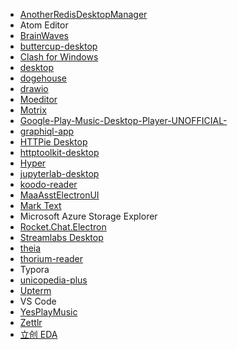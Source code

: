 - [AnotherRedisDesktopManager](https://github.com/qishibo/AnotherRedisDesktopManager)
- Atom Editor
- [BrainWaves](https://github.com/makebrainwaves/BrainWaves)
- [buttercup-desktop](https://github.com/buttercup/buttercup-desktop)
- [Clash for Windows](https://github.com/Fndroid/clash_for_windows_pkg)
- [desktop](https://github.com/desktop/desktop)
- [dogehouse](https://github.com/benawad/dogehouse)
- [drawio](https://github.com/jgraph/drawio-desktop)
- [Moeditor](https://github.com/Moeditor/Moeditor)
- [Motrix](https://github.com/agalwood/Motrix)
- [Google-Play-Music-Desktop-Player-UNOFFICIAL-](https://github.com/MarshallOfSound/Google-Play-Music-Desktop-Player-UNOFFICIAL-)
- [graphiql-app](https://github.com/skevy/graphiql-app)
- [HTTPie Desktop](https://github.com/httpie/desktop)
- [httptoolkit-desktop](https://github.com/httptoolkit/httptoolkit-desktop)
- [Hyper](https://github.com/vercel/hyper)
- [jupyterlab-desktop](https://github.com/jupyterlab/jupyterlab-desktop)
- [koodo-reader](https://github.com/troyeguo/koodo-reader)
- [MaaAsstElectronUI](https://github.com/MaaAssistantArknights/MaaAsstElectronUI)
- [Mark Text](https://github.com/marktext/marktext)
- Microsoft Azure Storage Explorer
- [Rocket.Chat.Electron](https://github.com/RocketChat/Rocket.Chat.Electron)
- [Streamlabs Desktop](https://github.com/stream-labs/desktop)
- [theia](https://github.com/eclipse-theia/theia)
- [thorium-reader](https://github.com/edrlab/thorium-reader)
- Typora
- [unicopedia-plus](https://github.com/tonton-pixel/unicopedia-plus)
- [Upterm](https://github.com/railsware/upterm)
- VS Code
- [YesPlayMusic](https://github.com/qier222/YesPlayMusic)
- [Zettlr](https://github.com/Zettlr/Zettlr)
- [立创 EDA](https://lceda.cn/page/download)
